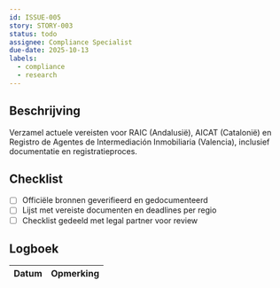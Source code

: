 ```yaml
---
id: ISSUE-005
story: STORY-003
status: todo
assignee: Compliance Specialist
due-date: 2025-10-13
labels:
  - compliance
  - research
---
```


## Beschrijving
Verzamel actuele vereisten voor RAIC (Andalusië), AICAT (Catalonië) en Registro de Agentes de Intermediación Inmobiliaria (Valencia), inclusief documentatie en registratieproces.

## Checklist
- [ ] Officiële bronnen geverifieerd en gedocumenteerd
- [ ] Lijst met vereiste documenten en deadlines per regio
- [ ] Checklist gedeeld met legal partner voor review

## Logboek
| Datum | Opmerking |
|-------|-----------|
